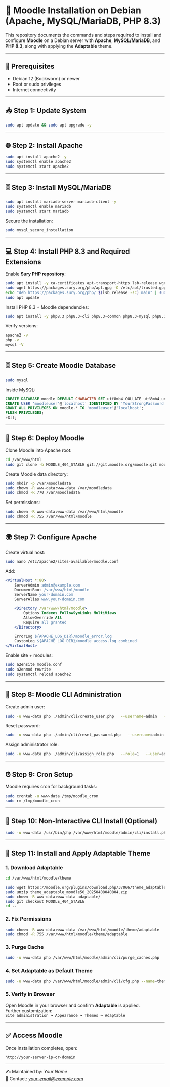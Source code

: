 # 📘 Moodle Installation on Debian (Apache, MySQL/MariaDB, PHP 8.3)

This repository documents the commands and steps required to install and configure **Moodle** on a Debian server with **Apache**, **MySQL/MariaDB**, and **PHP 8.3**, along with applying the **Adaptable** theme.

---

## 🔧 Prerequisites
- Debian 12 (Bookworm) or newer  
- Root or sudo privileges  
- Internet connectivity  

---

## 📥 Step 1: Update System
```bash
sudo apt update && sudo apt upgrade -y
```

---

## 🌐 Step 2: Install Apache
```bash
sudo apt install apache2 -y
sudo systemctl enable apache2
sudo systemctl start apache2
```

---

## 🗄️ Step 3: Install MySQL/MariaDB
```bash
sudo apt install mariadb-server mariadb-client -y
sudo systemctl enable mariadb
sudo systemctl start mariadb
```

Secure the installation:
```bash
sudo mysql_secure_installation
```

---

## 💻 Step 4: Install PHP 8.3 and Required Extensions
Enable **Sury PHP repository**:
```bash
sudo apt install -y ca-certificates apt-transport-https lsb-release wget
sudo wget https://packages.sury.org/php/apt.gpg -O /etc/apt/trusted.gpg.d/php.gpg
echo "deb https://packages.sury.org/php/ $(lsb_release -sc) main" | sudo tee /etc/apt/sources.list.d/php.list
sudo apt update
```

Install PHP 8.3 + Moodle dependencies:
```bash
sudo apt install -y php8.3 php8.3-cli php8.3-common php8.3-mysql php8.3-xml php8.3-xmlrpc php8.3-curl php8.3-gd php8.3-intl php8.3-zip php8.3-mbstring php8.3-soap php8.3-bcmath php8.3-ldap libapache2-mod-php8.3 unzip git
```

Verify versions:
```bash
apache2 -v
php -v
mysql -V
```

---

## 🗄️ Step 5: Create Moodle Database
```bash
sudo mysql
```

Inside MySQL:
```sql
CREATE DATABASE moodle DEFAULT CHARACTER SET utf8mb4 COLLATE utf8mb4_unicode_ci;
CREATE USER 'moodleuser'@'localhost' IDENTIFIED BY 'YourStrongPassword';
GRANT ALL PRIVILEGES ON moodle.* TO 'moodleuser'@'localhost';
FLUSH PRIVILEGES;
EXIT;
```

---

## 📂 Step 6: Deploy Moodle
Clone Moodle into Apache root:
```bash
cd /var/www/html
sudo git clone -b MOODLE_404_STABLE git://git.moodle.org/moodle.git moodle
```

Create Moodle data directory:
```bash
sudo mkdir -p /var/moodledata
sudo chown -R www-data:www-data /var/moodledata
sudo chmod -R 770 /var/moodledata
```

Set permissions:
```bash
sudo chown -R www-data:www-data /var/www/html/moodle
sudo chmod -R 755 /var/www/html/moodle
```

---

## 🌍 Step 7: Configure Apache
Create virtual host:
```bash
sudo nano /etc/apache2/sites-available/moodle.conf
```

Add:
```apache
<VirtualHost *:80>
    ServerAdmin admin@example.com
    DocumentRoot /var/www/html/moodle
    ServerName your-domain.com
    ServerAlias www.your-domain.com

    <Directory /var/www/html/moodle>
        Options Indexes FollowSymLinks MultiViews
        AllowOverride All
        Require all granted
    </Directory>

    ErrorLog ${APACHE_LOG_DIR}/moodle_error.log
    CustomLog ${APACHE_LOG_DIR}/moodle_access.log combined
</VirtualHost>
```

Enable site + modules:
```bash
sudo a2ensite moodle.conf
sudo a2enmod rewrite
sudo systemctl reload apache2
```

---

## 👤 Step 8: Moodle CLI Administration

Create admin user:
```bash
sudo -u www-data php ./admin/cli/create_user.php   --username=admin   --password=0netw0three   --email=pankajkumar.3021@gmail.com   --firstname=Site   --lastname=Administrator
```

Reset password:
```bash
sudo -u www-data php ./admin/cli/reset_password.php   --username=admin   --password=0netw0three   --ignore-password-policy
```

Assign administrator role:
```bash
sudo -u www-data php ./admin/cli/assign_role.php   --role=1   --user=admin   --contextlevel=10
```

---

## ⏰ Step 9: Cron Setup
Moodle requires cron for background tasks:
```bash
sudo crontab -u www-data /tmp/moodle_cron
sudo rm /tmp/moodle_cron
```

---

## 🚀 Step 10: Non-Interactive CLI Install (Optional)
```bash
sudo -u www-data /usr/bin/php /var/www/html/moodle/admin/cli/install.php   --non-interactive   --lang=en   --wwwroot="$PROTOCOL$WEBSITE_ADDRESS"   --dataroot=/var/www/moodledata   --dbtype=mariadb   --dbhost=localhost   --dbname=moodle   --dbuser=moodleuser   --dbpass="$MYSQL_MOODLEUSER_PASSWORD"   --fullname="Generic Moodle"   --shortname="GM"   --adminuser=admin   --adminpass="$MOODLE_ADMIN_PASSWORD"   --adminemail=pankajkumar.3021@gmail.com   --agree-license
```

---

## 🎨 Step 11: Install and Apply Adaptable Theme

### 1. Download Adaptable
```bash
cd /var/www/html/moodle/theme

sudo wget https://moodle.org/plugins/download.php/37066/theme_adaptable_moodle50_2025040804.zip
sudo unzip theme_adaptable_moodle50_20250408040804.zip
sudo chown -R www-data:www-data adaptable/
sudo git checkout MOODLE_404_STABLE
cd ..
```

### 2. Fix Permissions
```bash
sudo chown -R www-data:www-data /var/www/html/moodle/theme/adaptable
sudo chmod -R 755 /var/www/html/moodle/theme/adaptable
```

### 3. Purge Cache
```bash
sudo -u www-data php /var/www/html/moodle/admin/cli/purge_caches.php
```

### 4. Set Adaptable as Default Theme
```bash
sudo -u www-data php /var/www/html/moodle/admin/cli/cfg.php --name=theme --set=adaptable
```

### 5. Verify in Browser
Open Moodle in your browser and confirm **Adaptable** is applied.  
Further customization:  
`Site administration → Appearance → Themes → Adaptable`

---

## ✅ Access Moodle
Once installation completes, open:
```
http://your-server-ip-or-domain
```

---

✍️ Maintained by: *Your Name*  
📧 Contact: *your-email@example.com*  
